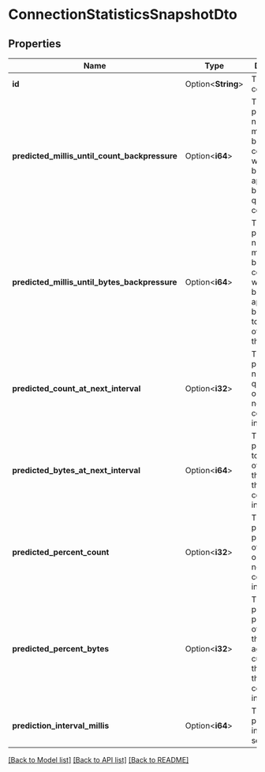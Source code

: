 # ConnectionStatisticsSnapshotDto

## Properties

Name | Type | Description | Notes
------------ | ------------- | ------------- | -------------
**id** | Option<**String**> | The id of the connection. | [optional]
**predicted_millis_until_count_backpressure** | Option<**i64**> | The predicted number of milliseconds before the connection will have backpressure applied, based on the queued count. | [optional]
**predicted_millis_until_bytes_backpressure** | Option<**i64**> | The predicted number of milliseconds before the connection will have backpressure applied, based on the total number of bytes in the queue. | [optional]
**predicted_count_at_next_interval** | Option<**i32**> | The predicted number of queued objects at the next configured interval. | [optional]
**predicted_bytes_at_next_interval** | Option<**i64**> | The predicted total number of bytes in the queue at the next configured interval. | [optional]
**predicted_percent_count** | Option<**i32**> | The predicted percentage of queued objects at the next configured interval. | [optional]
**predicted_percent_bytes** | Option<**i32**> | The predicted percentage of bytes in the queue against current threshold at the next configured interval. | [optional]
**prediction_interval_millis** | Option<**i64**> | The prediction interval in seconds | [optional]

[[Back to Model list]](../README.md#documentation-for-models) [[Back to API list]](../README.md#documentation-for-api-endpoints) [[Back to README]](../README.md)


